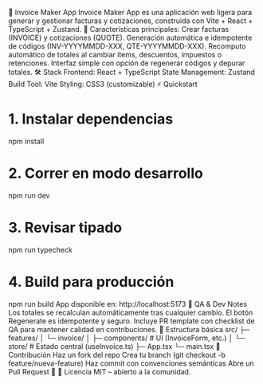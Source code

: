 📑 Invoice Maker App
Invoice Maker App es una aplicación web ligera para generar y gestionar facturas y cotizaciones, construida con Vite + React + TypeScript + Zustand.
🚀 Características principales:
Crear facturas (INVOICE) y cotizaciones (QUOTE).
Generación automática e idempotente de códigos (INV-YYYYMMDD-XXX, QTE-YYYYMMDD-XXX).
Recomputo automático de totales al cambiar ítems, descuentos, impuestos o retenciones.
Interfaz simple con opción de regenerar códigos y depurar totales.
🛠️ Stack
Frontend: React + TypeScript
State Management: Zustand
Build Tool: Vite
Styling: CSS3 (customizable)
⚡ Quickstart
# 1. Instalar dependencias
npm install

# 2. Correr en modo desarrollo
npm run dev

# 3. Revisar tipado
npm run typecheck

# 4. Build para producción
npm run build
App disponible en: http://localhost:5173
🧪 QA & Dev Notes
Los totales se recalculan automáticamente tras cualquier cambio.
El botón Regenerate es idempotente y seguro.
Incluye PR template con checklist de QA para mantener calidad en contribuciones.
📂 Estructura básica
src/
 ├─ features/
 │   └─ invoice/
 │       ├─ components/   # UI (InvoiceForm, etc.)
 │       └─ store/        # Estado central (useInvoice.ts)
 ├─ App.tsx
 └─ main.tsx
🤝 Contribución
Haz un fork del repo
Crea tu branch (git checkout -b feature/nueva-feature)
Haz commit con convenciones semánticas
Abre un Pull Request 🚀
📜 Licencia
MIT – abierto a la comunidad.
